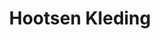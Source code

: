 ---
address: Veluweweg 66
title: Hootsen Kleding
city: Kootwijkerbroek
zip: 3774 BN
country: Netherlands
lat: 52.152847
lng: 5.669643
phone: 0342 441271
email: info@hootsenkleding.nl
url: 
---